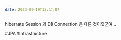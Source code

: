 ```yaml
---
date: 2023-09-19T13:17:07
---
```

hibernate Session 과 DB Connection 은 다른 것이였군여 ..

#JPA
#Infrastructure 
